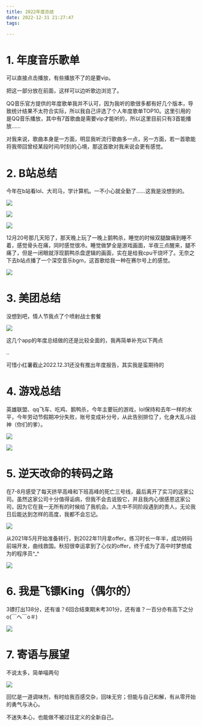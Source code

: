 ```yaml
---
title: 2022年度总结
date: 2022-12-31 21:27:47
tags:

---
```


# 1. 年度音乐歌单

可以直接点击播放，有些播放不了的是要vip。

<!-- require APlayer -->
<link rel="stylesheet" href="https://cdn.jsdelivr.net/npm/aplayer@1.10.1/dist/APlayer.min.css">

<script src="https://cdn.jsdelivr.net/npm/aplayer@1.10.1/dist/APlayer.min.js"></script>

<!-- require MetingJS-->

<script src="https://cdn.jsdelivr.net/npm/meting@2.0.1/dist/Meting.min.js"></script> 

<!--qq音乐-->
<meting-js
  auto="https://y.qq.com/n/yqq/playlist/8756705308.html#stat=y_new.playlist.pic_click">
</meting-js>

把这一部分放在前面，这样可以边听歌边浏览了。

QQ音乐官方提供的年度歌单我并不认可，因为我听的歌很多都有好几个版本，导致统计结果不太符合实际，所以我自己评选了个人年度歌单TOP10。这里引用的是QQ音乐播放，其中有7首歌曲是需要vip才能听的，所以这里目前只有3首能播放……

对我来说，歌曲本身是一方面，明显我听流行歌曲多一点，另一方面，若一首歌能将我带回曾经某段时间/时刻的心境，那这首歌对我来说会更有感觉。

# 2. B站总结

今年在b站看lol、大司马，学计算机。一不小心就全勤了……这我是没想到的。

![](1.jpg)

![](2.jpg)

![](3.jpg)

12月20号那几天阳了，那天晚上玩了一晚上鹅鸭杀，睡觉的时候双腿酸痛到睡不着，感觉骨头在痛，同时感觉很冷。睡觉做梦全是游戏画面，半夜三点醒来，腿不痛了，但是一闭眼就浮现鹅鸭杀盘逻辑的画面，实在是给我cpu干烧坏了。无奈之下去b站点播了一个深空音乐bgm，这首歌给我一种在赛尔号上的感觉。

![](4.jpg)

# 3. 美团总结

没想到吧，情人节我点了个喷射战士套餐

![](5.jpg)

这几个app的年度总结做的还是比较全面的，我再简单补充以下两点

..

可惜小红薯截止2022.12.31还没有推出年度报告，其实我是蛮期待的

# 4. 游戏总结

英雄联盟、qq飞车、吃鸡、鹅鸭杀，今年主要玩的游戏，lol保持和去年一样的水平，今年劳动节假期冲分失败，账号变成补分号，从此告别排位了，化身大乱斗战神（你们的爹）。

![](6.jpg)

![](7.jpg)

# 5. 逆天改命的转码之路

在7-8月感受了每天挤早高峰和下班高峰的死亡三号线，最后离开了实习的这家公司。虽然这家公司十分值得诟病，但我不会去诋毁它，并且我内心很感恩这家公司，因为它在我一无所有的时候给了我机会。人生中不同阶段遇到的贵人，无论我日后能达到怎样的高度，我都不会忘记。

![](8.jpg)

从2021年5月开始准备转行，到2022年11月拿offer。练习时长一年半，成功转码前端开发，曲线救国。秋招很幸运拿到了心仪的offer，终于成为了高中时梦想成为的程序员^_^

![](9.jpg)

# 6. 我是飞镖King（偶尔的）

3镖打出138分，还有谁？6回合结束期末考301分，还有谁？一百分亦有高下之分o(￣ヘ￣o＃)

![](10.jpg)

# 7. 寄语与展望

不说太多，简单喵两句

![](11.jpg)

回忆是一道调味剂，有时给我百感交杂，回味无穷；但能与自己和解，有从零开始的勇气与决心。

不迷失本心，也能做不被过往定义的全新自己。



